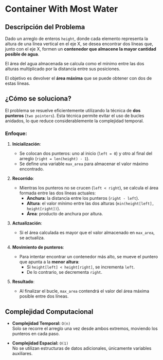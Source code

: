 # Container With Most Water

## Descripción del Problema

Dado un arreglo de enteros `height`, donde cada elemento representa la altura de una línea vertical en el eje X, se desea encontrar dos líneas que, junto con el eje X, formen un **contenedor que almacene la mayor cantidad posible de agua**.

El área del agua almacenada se calcula como el mínimo entre las dos alturas multiplicado por la distancia entre sus posiciones.

El objetivo es devolver el **área máxima** que se puede obtener con dos de estas líneas.

## ¿Cómo se soluciona?

El problema se resuelve eficientemente utilizando la técnica de **dos punteros** (`two pointers`). Esta técnica permite evitar el uso de bucles anidados, lo que reduce considerablemente la complejidad temporal.

### Enfoque:

1. **Inicialización**:
   - Se colocan dos punteros: uno al inicio (`left = 0`) y otro al final del arreglo (`right = len(height) - 1`).
   - Se define una variable `max_area` para almacenar el valor máximo encontrado.

2. **Recorrido**:
   - Mientras los punteros no se crucen (`left < right`), se calcula el área formada entre las dos líneas actuales:
     - **Anchura**: la distancia entre los punteros (`right - left`).
     - **Altura**: el valor mínimo entre las dos alturas (`min(height[left], height[right])`).
     - **Área**: producto de anchura por altura.

3. **Actualización**:
   - Si el área calculada es mayor que el valor almacenado en `max_area`, se actualiza.

4. **Movimiento de punteros**:
   - Para intentar encontrar un contenedor más alto, se mueve el puntero que apunta a la **menor altura**:
     - Si `height[left] < height[right]`, se incrementa `left`.
     - De lo contrario, se decrementa `right`.

5. **Resultado**:
   - Al finalizar el bucle, `max_area` contendrá el valor del área máxima posible entre dos líneas.

## Complejidad Computacional

- **Complejidad Temporal:** `O(n)`  
  Solo se recorre el arreglo una vez desde ambos extremos, moviendo los punteros en cada paso.

- **Complejidad Espacial:** `O(1)`  
  No se utilizan estructuras de datos adicionales, únicamente variables auxiliares.